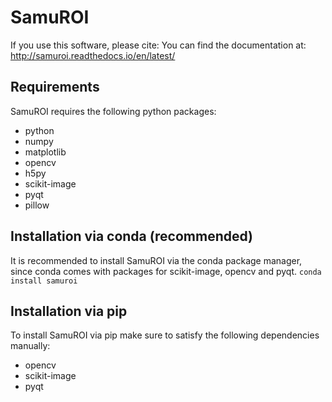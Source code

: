 # SamuROI
If you use this software, please cite:
You can find the documentation at: http://samuroi.readthedocs.io/en/latest/

## Requirements
SamuROI requires the following python packages:
- python
- numpy
- matplotlib
- opencv
- h5py
- scikit-image
- pyqt
- pillow

## Installation via conda (recommended)
It is recommended to install SamuROI via the conda package manager, 
since conda comes with packages for scikit-image, opencv and pyqt.
`conda install samuroi`

## Installation via pip
To install SamuROI via pip make sure to satisfy the following dependencies
manually:
- opencv
- scikit-image
- pyqt
